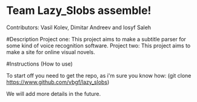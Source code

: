 # Team Lazy_Slobs assemble!

Contributors: Vasil Kolev, Dimitar Andreev and Iosyf Saleh

#Description
Project one: This project aims to make a subtitle parser for some kind of voice recognition software.
Project two: This project aims to make a site for online visual novels.

#Instructions (How to use)

To start off you need to get the repo, as i'm sure you know how: (git clone https://www.github.com/vbgf/lazy_slobs)
  
We will add more details in the future.

